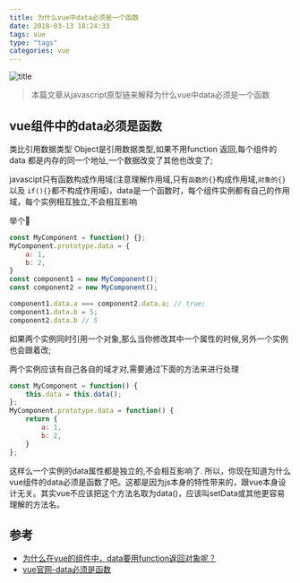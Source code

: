 ```yaml
---
title: 为什么vue中data必须是一个函数
date: 2018-03-13 18:24:33
tags: vue
type: "tags"
categories: vue
---
```

![title](//upload-images.jianshu.io/upload_images/1541368-d9be1b3b39abc037?imageMogr2/auto-orient/strip%7CimageView2/2/w/1240)

> 本篇文章从javascript原型链来解释为什么vue中data必须是一个函数

<!--more-->
## vue组件中的data必须是函数

类比引用数据类型
Object是引用数据类型,如果不用function 返回,每个组件的data 都是内存的同一个地址,一个数据改变了其他也改变了;

javascipt只有函数构成作用域(注意理解作用域,只有`函数的{}`构成作用域,`对象的{}`以及 `if(){}`都不构成作用域)，data是一个函数时，每个组件实例都有自己的作用域，每个实例相互独立,不会相互影响

举个🌰

```js
const MyComponent = function() {};
MyComponent.prototype.data = {
    a: 1,
    b: 2,
}
const component1 = new MyComponent();
const component2 = new MyComponent();

component1.data.a === component2.data.a; // true;
component1.data.b = 5;
component2.data.b // 5
```
如果两个实例同时引用一个对象,那么当你修改其中一个属性的时候,另外一个实例也会跟着改;

两个实例应该有自己各自的域才对,需要通过下面的方法来进行处理

```js
const MyComponent = function() {
    this.data = this.data();
};
MyComponent.prototype.data = function() {
    return {
        a: 1,
        b: 2,
    }
};
```
这样么一个实例的data属性都是独立的,不会相互影响了.
所以，你现在知道为什么vue组件的data必须是函数了吧。这都是因为js本身的特性带来的，跟vue本身设计无关。其实vue不应该把这个方法名取为data()，应该叫setData或其他更容易理解的方法名。


## 参考

- [为什么在vue的组件中，data要用function返回对象呢？](http://blog.csdn.net/shaleilei/article/details/78084171)
- [vue官网-data必须是函数](https://cn.vuejs.org/v2/guide/components.html#data-%E5%BF%85%E9%A1%BB%E6%98%AF%E5%87%BD%E6%95%B0)